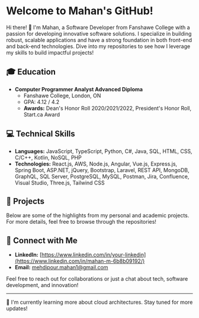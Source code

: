 # Welcome to Mahan's GitHub!

Hi there! 👋 I'm Mahan, a Software Developer from Fanshawe College with a passion for developing innovative software solutions. I specialize in building robust, scalable applications and have a strong foundation in both front-end and back-end technologies. Dive into my repositories to see how I leverage my skills to build impactful projects!

## 🎓 Education

- **Computer Programmer Analyst Advanced Diploma**
  - Fanshawe College, London, ON
  - GPA: 4.12 / 4.2
  - **Awards:** Dean's Honor Roll 2020/2021/2022, President's Honor Roll, Start.ca Award

## 💻 Technical Skills

- **Languages:** JavaScript, TypeScript, Python, C#, Java, SQL, HTML, CSS, C/C++, Kotlin, NoSQL, PHP
- **Technologies:** React.js, AWS, Node.js, Angular, Vue.js, Express.js, Spring Boot, ASP.NET, jQuery, Bootstrap, Laravel, REST API, MongoDB, GraphQL, SQL Server, PostgreSQL, MySQL, Postman, Jira, Confluence, Visual Studio, Three.js, Tailwind CSS

## 🚀 Projects

Below are some of the highlights from my personal and academic projects. For more details, feel free to browse through the repositories!

## 🤝 Connect with Me

- **LinkedIn:** [https://www.linkedin.com/in/your-linkedin](https://www.linkedin.com/in/mahan-m-6b8b09192/)
- **Email:** mehdipour.mahan1@gmail.com

Feel free to reach out for collaborations or just a chat about tech, software development, and innovation!

---

🌱 I'm currently learning more about cloud architectures. Stay tuned for more updates!
